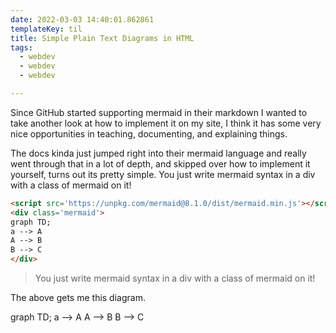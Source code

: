 ```yaml
---
date: 2022-03-03 14:40:01.862861
templateKey: til
title: Simple Plain Text Diagrams in HTML
tags:
  - webdev
  - webdev
  - webdev

---
```


Since GitHub started supporting mermaid in their markdown I wanted to
take another look at how to implement it on my site, I think it has some
very nice opportunities in teaching, documenting, and explaining things.

The docs kinda just jumped right into their mermaid language and really
went through that in a lot of depth, and skipped over how to implement
it yourself, turns out its pretty simple. You  just write mermaid syntax
in a div with a class of mermaid on it!
``` html
<script src='https://unpkg.com/mermaid@8.1.0/dist/mermaid.min.js'></script>
<div class='mermaid'>
graph TD;
a --> A
A --> B
B --> C
</div>
```

>  You  just write mermaid syntax in a div with a class of mermaid on
>  it!

The above gets me this diagram.

<script src='https://unpkg.com/mermaid@8.1.0/dist/mermaid.min.js'></script>
<div class='mermaid'>
graph TD;
a --> A
A --> B
B --> C
</div>
